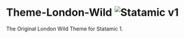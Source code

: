 Theme-London-Wild ![Statamic v1](https://img.shields.io/badge/statamic-v1-lightgrey.svg?style=flat-square)
=================

The Original London Wild Theme for Statamic 1.
